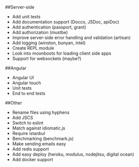 ##Server-side
- Add unit tests
- Add documentation support (Docco, JSDoc, apiDoc)
- Add authentication (passport, grant)
- Add authorization (mustbe)
- Improve server-side error handling and validation (artisan)
- Add logging (winston, bunyan, intel)
- Create REPL module
- Look into moonboots for loading client side apps
- Support for websockets (maybe?)

##Angular
- Angular UI
- Angular touch
- Unit tests
- End to end tests

##Other
- Rename files using hyphens
- Add JSCS
- Switch to eslint
- Match against idiomatic.js
- Require istanbul
- Benchmarking (benchmark.js)
- Make sending emails easy
- Add redis support
- Add easy deploy (heroku, modulus, nodejitsu, digital ocean)
- Add docker support
